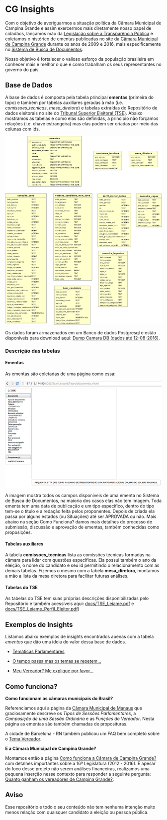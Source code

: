# CG Insights

Com o objetivo de averiguarmos a situação política da Câmara Municipal de Campina Grande e assim exercermos mais diretamente nosso papel de cidadãos, lançamos mão da [Legislação sobre a Transparência Pública](http://www.portaldatransparencia.gov.br/sobre/Legislacao.asp) e coletamos o histórico de ementas publicadas no site da [Câmara Municipal de Campina Grande](https://www.campinagrande.pb.leg.br/) durante os anos de 2009 e 2016, mais especificamente no [Sistema de Busca de Documentos](http://187.115.174.90:8080/ScanLexWeb/).

Nosso objetivo é fortalecer o valioso esforço da população brasileira em conhecer mais e melhor o que e como trabalham os seus representantes no governo do país.

## Base de Dados
A base de dados é composta pela tabela principal **ementas** (primeira do topo) e também por tabelas auxiliares geradas à mão (i.e. *comissoes_tecnicas*, *mesa_diretora*) e tabelas extraídas do Repositório de dados eleitorais no site do [Tribunal Superior Eleitoral (TSE)](http://www.tse.jus.br/eleicoes/estatisticas/repositorio-de-dados-eleitorais). Abaixo mostramos as tabelas e como elas são definidas, a principio não forçamos relações (i.e. chave estrangeira) mas elas podem ser criadas por meio das colunas com ids. 

![Camara Data Model](docs/camara_data_model.png)

Os dados foram armazenados em um Banco de dados Postgresql e estão disponíveis para download aqui: [Dump Camara DB (dados até 12-08-2016)](data/dump_camara_db_12-08-16.zip).

### Descrição das tabelas

#### Ementas
As ementas são coletadas de uma página como essa:

![Exemplo de Ementa](docs/ementa_exemplo.png)

A imagem mostra todos os campos disponíveis de uma ementa no Sistema de Busca de Documentos, na maioria dos casos elas não tem imagem. Toda ementa tem uma data de publicação e um tipo específico, dentro do tipo tem-se o título e a redação feita pelos proponentes. Depois de criada ela passa por alguns estados (ou Situações) até ser APROVADA ou não. Mais abaixo na seção Como Funciona? damos mais detalhes do processo de submissão, discussão e aprovação de ementas, também conhecidas como proposições.

#### Tabelas auxiliares
A tabela **comissoes_tecnicas** lista as comissões técnicas formadas na câmara para lidar com questões específicas. Ela possui também o ano da eleição, o nome do candidato e seu id permitindo o relacionamento com as demais tabelas. Fizemos o mesmo com a tabela **mesa_diretora**, montamos a mão a lista da mesa diretora para facilitar futuras análises.

#### Tabelas do TSE
As tabelas do TSE tem suas próprias descrições disponibilizadas pelo Repositório e também acessíveis aqui: [docs/TSE_Leiame.pdf](docs/TSE_Leiame.pdf) e [docs/TSE_Leiame_Perfil_Eleitor.pdf](docs/TSE_Leiame_Perfil_Eleitor.pdf))

## Exemplos de Insights

Listamos abaixo exemplos de insights encontrados apenas com a tabela *ementas* que dão uma ideia do valor dessa base de dados.

* [Temáticas Parlamentares](insights/tematicas_parlamentares.html)

* [O tempo passa mas os temas se repetem...](insights/temas_no_tempo.html)

* [Meu Vereador? Me explique por favor...](insights/vereador_expliquese.html)

## Como funciona?

**Como funcionam as câmaras municipais do Brasil?**

Referenciamos aqui a página da [Câmara Municipal de Manaus](http://www.cmm.am.gov.br/camara-municipal-de-manaus/a-camara/como-funciona/) que graciosamente descreve os *Tipos de Sessões Parlamentares*, a *Composição de uma Sessão Ordinária* e as *Funções do Vereador*. Nesta página as ementas são também chamadas de proposituras.

A cidade de Barcelona - RN também publicou um FAQ bem completo sobre o [Tema Vereador](http://www.barcelona.educ.ufrn.br/vereador.htm).

**E a Câmara Municipal de Campina Grande?**

Montamos então a página [Como funciona a Câmara de Campina Grande?](insights/como_funciona_cg.html) com detalhes importantes sobre a 16ª Legislatura (2012 - 2016). E apesar do foco desse projeto não serem análises financeiras, realizamos uma pequena inserção nesse contexto para responder a seguinte pergunta: [Quanto ganham os vereadores de Campina Grande?](insights/quanto_ganham.html).

## Aviso
Esse repositório e todo o seu conteúdo não tem nenhuma intenção muito menos relação com quaisquer candidato a eleição ou pessoa pública.
